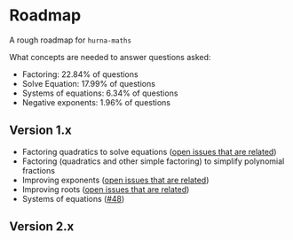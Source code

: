 # Roadmap

A rough roadmap for `hurna-maths`

What concepts are needed to answer questions asked:

- Factoring: 22.84% of questions
- Solve Equation: 17.99% of questions
- Systems of equations: 6.34% of questions
- Negative exponents: 1.96% of questions

## Version 1.x

- Factoring quadratics to solve equations ([open issues that are
  related](https://github.com/hurna/hurna-maths/issues?utf8=%E2%9C%93&q=is%3Aopen%20equation))
- Factoring (quadratics and other simple factoring) to simplify polynomial
  fractions
- Improving exponents ([open issues that are
  related](https://github.com/hurna/hurna-maths/issues?q=is%3Aissue+is%3Aopen+exponents+label%3Aexponents))
- Improving roots ([open issues that are
  related](https://github.com/hurna/hurna-maths/issues?utf8=%E2%9C%93&q=is%3Aissue%20is%3Aopen%20label%3Aroots%20))
- Systems of equations ([#48](https://github.com/hurna/hurna-maths/issues/48))

## Version 2.x
